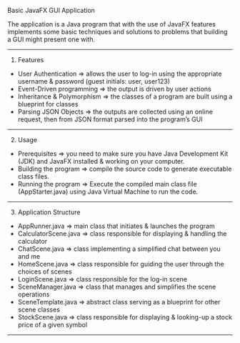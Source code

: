    Basic JavaFX GUI Application

   The application is a Java program that with the use of JavaFX features implements some basic techniques and solutions to problems that building a GUI might present one with.

-----------------------------------------------------------------------------------------------------------------------------------------------------------------------------------------

   1. Features 

   - User Authentication ⇒ allows the user to log-in using the appropriate username & password (guest initials: user, user123)
   - Event-Driven programming ⇒ the output is driven by user actions
   - Inheritance & Polymorphism ⇒ the classes of a program are built using a blueprint for classes
   - Parsing JSON Objects ⇒ the outputs are collected using an online request, then from JSON format parsed into the program’s GUI

-----------------------------------------------------------------------------------------------------------------------------------------------------------------------------------------
 
   2. Usage

   - Prerequisites ⇒ you need to make sure you have Java Development Kit (JDK) and JavaFX installed & working on your computer.
   - Building the program ⇒ compile the source code to generate executable class files.
   - Running the program ⇒ Execute the compiled main class file (AppStarter.java) using Java Virtual Machine to run the code.

-----------------------------------------------------------------------------------------------------------------------------------------------------------------------------------------
   
   3. Application Structure

   - AppRunner.java ⇒ main class that initiates & launches the program
   - CalculatorScene.java ⇒ class responsible for displaying & handling the calculator
   - ChatScene.java ⇒ class implementing a simplified chat between you and me
   - HomeScene.java ⇒ class responsible for guiding the user through the choices of scenes
   - LoginScene.java ⇒ class responsible for the log-in scene
   - SceneManager.java ⇒ class that manages and simplifies the scene operations
   - SceneTemplate.java ⇒ abstract class serving as a blueprint for other scene classes
   - StockScene.java ⇒ class responsible for displaying & looking-up a stock price of a given symbol
   
-----------------------------------------------------------------------------------------------------------------------------------------------------------------------------------------
